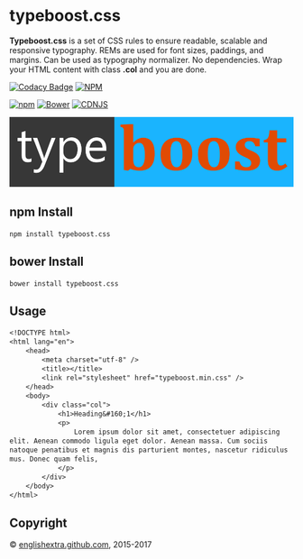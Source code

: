 # typeboost.css

**Typeboost.css** is a set of CSS rules to ensure readable, scalable and responsive typography. REMs are used for font sizes, paddings, and margins. Can be used as typography normalizer. No dependencies. Wrap your HTML content with class **.col** and you are done.

[![Codacy Badge](https://api.codacy.com/project/badge/Grade/87e126f1473345bca23d3fa108408142)](https://www.codacy.com/app/englishextra/typeboost-css?utm_source=github.com&utm_medium=referral&utm_content=englishextra/typeboost.css&utm_campaign=badger)
[![NPM](https://nodei.co/npm/typeboost.css.png?downloads=true)](https://nodei.co/npm/typeboost.css/)

[![npm](https://img.shields.io/npm/v/typeboost.css.svg)](https://github.com/englishextra/typeboost.css)
[![Bower](https://img.shields.io/bower/v/typeboost.css.svg)](https://github.com/englishextra/typeboost.css)
[![CDNJS](https://img.shields.io/cdnjs/v/typeboost.css.svg)](https://cdnjs.com/libraries/typeboost.css)

[![Typeboost.css](https://github.com/englishextra/typeboost.css/raw/master/img/typeboost.css-logo-1DB5FC-935x230.png)](https://github.com/englishextra/typeboost.css)

## npm Install

```
npm install typeboost.css
```

## bower Install

```
bower install typeboost.css
```

## Usage

```
<!DOCTYPE html>
<html lang="en">
	<head>
		<meta charset="utf-8" />
		<title></title>
		<link rel="stylesheet" href="typeboost.min.css" />
	</head>
	<body>
		<div class="col">
			<h1>Heading&#160;1</h1>
			<p>
				Lorem ipsum dolor sit amet, consectetuer adipiscing elit. Aenean commodo ligula eget dolor. Aenean massa. Cum sociis natoque penatibus et magnis dis parturient montes, nascetur ridiculus mus. Donec quam felis,
			</p>
		</div>
	</body>
</html>
```

## Copyright

© [englishextra.github.com](https://englishextra.github.com/), 2015-2017